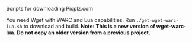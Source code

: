 Scripts for downloading Picplz.com

You need Wget with WARC and Lua capabilities. Run <code>./get-wget-warc-lua.sh</code> to download and build. <strong>Note: This is a new version of wget-warc-lua. Do not copy an older version from a previous project.</strong>
